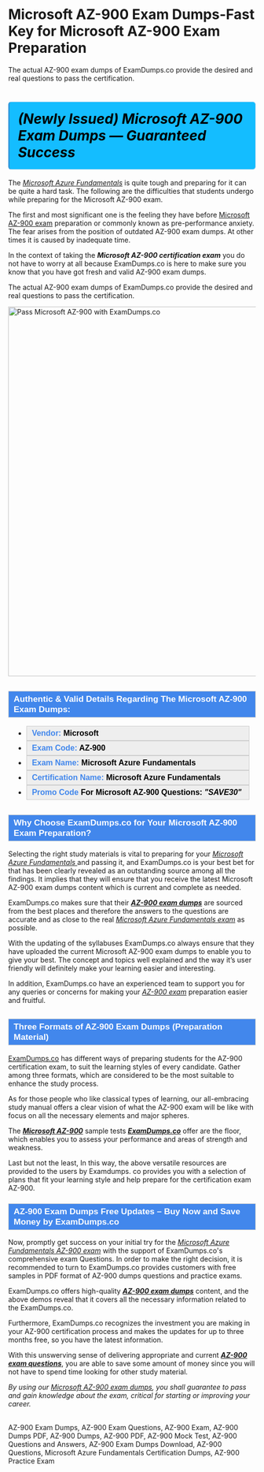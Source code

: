 # Microsoft AZ-900 Exam Dumps-Fast Key for Microsoft AZ-900 Exam Preparation
The actual AZ-900 exam dumps of ExamDumps.co provide the desired and real questions to pass the certification.
    	              <h1><strong><span style="display: block; color: #000000; background: #14BDFF; border: 0.5px solid #AED6F1; border-left: 3px solid #3498DB; padding: .6em; border-radius: 6px;">             <em>(Newly Issued) Microsoft AZ-900 Exam Dumps — Guaranteed Success</em>             </span></strong></h1>            <p>The <u><i>Microsoft Azure Fundamentals</i></u> is quite tough and preparing for it can be quite a hard task. The following are the difficulties that students undergo while preparing for the Microsoft AZ-900 exam.</p>            <p>The first and most significant one is the feeling they have before <a href="https://www.examdumps.co/az-900-exam-dumps.html">Microsoft AZ-900 exam</a> preparation or commonly known as pre-performance anxiety. The fear arises from the position of outdated AZ-900 exam dumps. At other times it is caused by inadequate time.</p>            <p>In the context of taking the <strong><i>Microsoft AZ-900 certification exam</i></strong> you do not have to worry at all because ExamDumps.co is here to make sure you know that you have got fresh and valid AZ-900 exam dumps. </p>            <p>The actual AZ-900 exam dumps of ExamDumps.co provide the desired and real questions to pass the certification.</p>            <p><a href="https://www.examdumps.co/"><img src="https://www.examdumps.co//images/banners/big-sale-20-percent-discount-offer-examdumps.jpg" class="postImage" alt="Pass Microsoft AZ-900 with ExamDumps.co" width="750"></a></p>                        <h2 style="background: #4287ec; border: 1px solid #cccccc; padding: 5px 10px;">                <span style="color: #ffffff;">                    <span style="font-size: 11pt;">                        <span style="line-height: normal;">                            <span style="font-family: Calibri,sans-serif;">                                <strong>                                    <span style="font-size: 13.0pt;">Authentic &amp; Valid Details Regarding The Microsoft AZ-900 Exam Dumps:</span>                                </strong>                            </span>                        </span>                    </span>                </span>            </h2>            <ul>                <li style="margin: 0cm 10pt;">                <div style="background: #eee; border: 1px solid #cccccc; padding: 5px 10px; text-align: justify;"><span style="font-size: 11pt;"><span style="line-height: normal;"><span style="tab-stops: list 36.0pt;"><span style="font-family: Calibri,sans-serif;"><strong><span style="font-size: 12.0pt;">                    <span style="color: #4287ec;">Vendor:</span> <span style="color: #000;">Microsoft</span>                    </span></strong></span></span></span></span></div>                </li>                <li style="margin: 0cm 10pt;">                <div style="background: #eee; border: 1px solid #cccccc; padding: 5px 10px; text-align: justify;"><span style="font-size: 11pt;"><span style="line-height: normal;"><span style="tab-stops: list 36.0pt;"><span style="font-family: Calibri,sans-serif;"><strong><span style="font-size: 12.0pt;">                    <span style="color: #4287ec;">Exam Code:</span> <span style="color: #000;">AZ-900</span>                    </span></strong></span></span></span></span></div>                </li>                <li style="margin: 0cm 10pt;">                <div style="background: #eee; border: 1px solid #cccccc; padding: 5px 10px; text-align: justify;"><span style="font-size: 11pt;"><span style="line-height: normal;"><span style="tab-stops: list 36.0pt;"><span style="font-family: Calibri,sans-serif;"><strong><span style="font-size: 12.0pt;">                    <span style="color: #4287ec;">Exam Name:</span> <span style="color: #000;">Microsoft Azure Fundamentals</span>                    </span></strong></span></span></span></span></div>                </li>                <li style="margin: 0cm 10pt;">                <div style="background: #eee; border: 1px solid #cccccc; padding: 5px 10px; text-align: justify;"><span style="font-size: 11pt;"><span style="line-height: normal;"><span style="tab-stops: list 36.0pt;"><span style="font-family: Calibri,sans-serif;"><strong><span style="font-size: 12.0pt;">                    <span style="color: #4287ec;">Certification Name:</span> <span style="color: #000;"> Microsoft Azure Fundamentals</span>                    </span></strong></span></span></span></span></div>                </li>                               <li style="margin: 0cm 10pt;">                <div style="background: #eee; border: 1px solid #cccccc; padding: 5px 10px; text-align: justify;"><span style="font-size: 11pt;"><span style="line-height: normal;"><span style="tab-stops: list 36.0pt;"><span style="font-family: Calibri,sans-serif;"><strong><span style="font-size: 12.0pt;">                    <span style="color: #4287ec;">Promo Code</span> <span style="color: #000;">For Microsoft AZ-900 Questions: <strong><i>"SAVE30"</i></strong></span>                    </span></strong></span></span></span></span></div>                </li>            </ul>                        <h2 style="background: #4287ec; border: 1px solid #cccccc; padding: 5px 10px;">                <span style="color: #ffffff;">                    <span style="font-size: 11pt;">                        <span style="line-height: normal;">                            <span style="font-family: Calibri,sans-serif;">                                <strong>                                    <span style="font-size: 13.0pt;">Why Choose ExamDumps.co for Your Microsoft AZ-900 Exam Preparation? </span>                                </strong>                            </span>                        </span>                    </span>                </span>            </h2>            <p>Selecting the right study materials is vital to preparing for your <u><i>Microsoft Azure Fundamentals </i></u>and passing it, and ExamDumps.co is your best bet for that has been clearly revealed as an outstanding source among all the findings. It implies that they will ensure that you receive the latest Microsoft AZ-900 exam dumps content which is current and complete as needed. </p>            <p>ExamDumps.co makes sure that their <strong><u><i>AZ-900 exam dumps</i></u></strong> are sourced from the best places and therefore the answers to the questions are accurate and as close to the real <u><i>Microsoft Azure Fundamentals exam</i></u> as possible. </p>            <p>With the updating of the syllabuses ExamDumps.co always ensure that they have uploaded the current Microsoft AZ-900 exam dumps to enable you to give your best. The concept and topics well explained and the way it’s user friendly will definitely make your learning easier and interesting. </p>            <p>In addition, ExamDumps.co have an experienced team to support you for any queries or concerns for making your <u><i>AZ-900 exam</i></u> preparation easier and fruitful. </p>            <h2 style="background: #4287ec; border: 1px solid #cccccc; padding: 5px 10px;">                <span style="color: #ffffff;"><span style="font-size: 11pt;">                    <span style="line-height: normal;">                        <span style="font-family: Calibri,sans-serif;">                            <strong>                                <span style="font-size: 13.0pt;">Three Formats of AZ-900 Exam Dumps (Preparation Material) </span>                            </strong>                        </span>                    </span></span>                </span>            </h2>                        <p><a href="https://www.examdumps.co/">ExamDumps.co</a> has different ways of preparing students for the AZ-900 certification exam, to suit the learning styles of every candidate. Gather among three formats, which are considered to be the most suitable to enhance the study process. </p>            <p>As for those people who like classical types of learning, our all-embracing study manual offers a clear vision of what the AZ-900 exam will be like with focus on all the necessary elements and major spheres. </p>            <p>The <strong><u><i>Microsoft AZ-900</i></u></strong> sample tests <strong><u><i>ExamDumps.co</i></u></strong> offer are the floor, which enables you to assess your performance and areas of strength and weakness. </p>            <p>Last but not the least, In this way, the above versatile resources are provided to the users by Examdumps. co provides you with a selection of plans that fit your learning style and help prepare for the certification exam AZ-900.</p>                       <h3 style="background: #4287ec; border: 1px solid #cccccc; padding: 5px 10px;">                <span style="color: #ffffff;">                    <span style="font-size: 11pt;">                        <span style="line-height: normal;">                            <span style="font-family: Calibri,sans-serif;">                                <strong>                                    <span style="font-size: 13.0pt;">AZ-900 Exam Dumps Free Updates – Buy Now and Save Money by ExamDumps.co</span>                                </strong>                            </span>                        </span>                    </span>                </span>            </h3>            <p>Now, promptly get success on your initial try for the <u><i>Microsoft Azure Fundamentals  AZ-900 exam</i></u> with the support of ExamDumps.co's comprehensive exam Questions. In order to make the right decision, it is recommended to turn to ExamDumps.co provides customers with free samples in PDF format of AZ-900 dumps questions and practice exams. </p>            <p>ExamDumps.co offers high-quality <strong><u><i>AZ-900 exam dumps</i></u></strong> content, and the above demos reveal that it covers all the necessary information related to the ExamDumps.co. </p>            <p>Furthermore, ExamDumps.co recognizes the investment you are making in your AZ-900 certification process and makes the updates for up to three months free, so you have the latest information. </p>            <p>With this unswerving sense of delivering appropriate and current <strong><u><i>AZ-900 exam questions</i></u></strong>, you are able to save some amount of money since you will not have to spend time looking for other study material. </p>            <p><i>By using our <a href="https://www.getbraindumps.com/">Microsoft AZ-900 exam dumps</a>, you shall guarantee to pass and gain knowledge about the exam, critical for starting or improving your career.</i></p>       
                   AZ-900 Exam Dumps, AZ-900 Exam Questions, AZ-900 Exam, AZ-900 Dumps PDF, AZ-900 Dumps, AZ-900 PDF, AZ-900 Mock Test, AZ-900 Questions and Answers, AZ-900 Exam Dumps Download, AZ-900 Questions, Microsoft Azure Fundamentals Certification Dumps, AZ-900 Practice Exam

